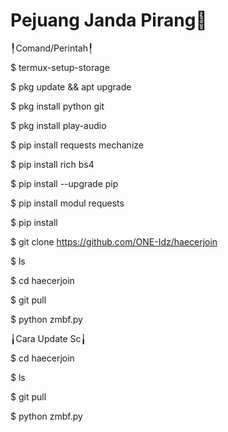 # Pejuang Janda Pirang🐒

╿Comand/Perintah╿

$ termux-setup-storage

$ pkg update && apt upgrade

$ pkg install python git

$ pkg install play-audio

$ pip install requests mechanize

$ pip install rich bs4

$ pip install --upgrade pip

$ pip install modul requests

$ pip install

$ git clone https://github.com/ONE-Idz/haecerjoin

$ ls

$ cd haecerjoin

$ git pull

$ python zmbf.py

╽Cara Update Sc╽

$ cd haecerjoin

$ ls

$ git pull

$ python zmbf.py


